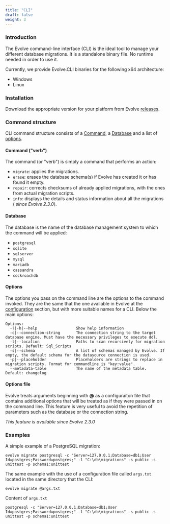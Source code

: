 ```yaml
---
title: "CLI"
draft: false
weight: 3
---
```


### Introduction

The Evolve command-line interface (CLI) is the ideal tool to manage your different database migrations. It is a standalone binary file. No runtime needed in order to use it. 

Currently, we provide Evolve.CLI binaries for the following x64 architecture:

- Windows
- Linux

### Installation

Download the appropriate version for your platform from Evolve [releases](https://github.com/lecaillon/Evolve/releases/latest). 

### Command structure

CLI command structure consists of a [Command](#command-verb), a [Database](#database) and a list of [options](#options).

#### Command ("verb")

The command (or "verb") is simply a command that performs an action:

- `migrate`: applies the migrations.
- `erase`: erases the database schema(s) if Evolve has created it or has found it empty.
- `repair`: corrects checksums of already applied migrations, with the ones from actual migration scripts.
- `info`: displays the details and status information about all the migrations (<i class="fa fa-info-circle"></i> _since Evolve 2.3.0_).

#### Database

The database is the name of the database management system to which the command will be applied:

- `postgresql`
- `sqlite`
- `sqlserver`
- `mysql`
- `mariadb`
- `cassandra`
- `cockroachdb`

#### Options

The options you pass on the command line are the options to the command invoked. They are the same that the one available in Evolve at the [configuration](/configuration#options) section, but with more suitable names for a CLI. Below the main options:

```
Options:
  -?|-h|--help                 Show help information
  -c|--connection-string       The connection string to the target database engine. Must have the necessary privileges to execute ddl.
  -l|--location                Paths to scan recursively for migration scripts. Default: Sql_Scripts
  -s|--schema                  A list of schemas managed by Evolve. If empty, the default schema for the datasource connection is used.
  -p|--placeholder             Placeholders are strings to replace in migration scripts. Format for commandline is "key:value".
  --metadata-table             The name of the metadata table. Default: changelog
```

#### Options file

Evolve treats arguments beginning with **@** as a configuraiton file that contains additional options that will be treated as if they were passed in on the command line. This feature is very useful to avoid the repetition of parameters such as the database or the connection string.

<i class="fa fa-info-circle"></i> _This feature is available since Evolve 2.3.0_

### Examples

<i class="fa fa-hand-o-right"></i> A simple example of a PostgreSQL migration:

```
evolve migrate postgresql -c "Server=127.0.0.1;Database=db1;User Id=postgres;Password=postgres;" -l "C:\db\migrations" -s public -s unittest -p schema1:unittest
```

<i class="fa fa-hand-o-right"></i> The same example with the use of a configuration file called `args.txt` located in the same directory that the CLI:

```
evolve migrate @args.txt
```

<i class="fa fa-file-o"></i> Content of `args.txt`

```
postgresql -c "Server=127.0.0.1;Database=db1;User Id=postgres;Password=postgres;" -l "C:\db\migrations" -s public -s unittest -p schema1:unittest
```